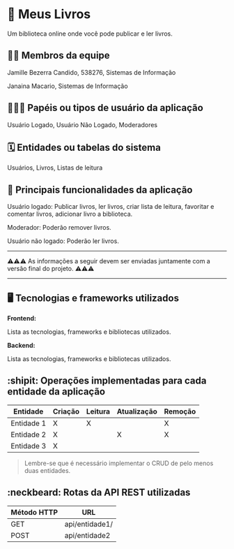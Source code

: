 # :checkered_flag: Meus Livros
Um biblioteca online onde você pode publicar e ler livros.
## :technologist: Membros da equipe
Jamille Bezerra Candido, 538276, Sistemas de Informação

Janaina Macario, Sistemas de Informação


## :people_holding_hands: Papéis ou tipos de usuário da aplicação

Usuário Logado, Usuário Não Logado, Moderadores

## :spiral_calendar: Entidades ou tabelas do sistema

Usuários, Livros, Listas de leitura

## :triangular_flag_on_post:	 Principais funcionalidades da aplicação

Usuário logado:  Publicar livros, ler livros, criar lista de leitura, favoritar e comentar livros, adicionar livro a biblioteca.

Moderador: Poderão remover livros.

Usuário não logado: Poderão ler livros.

----

:warning::warning::warning: As informações a seguir devem ser enviadas juntamente com a versão final do projeto. :warning::warning::warning:


----

## :desktop_computer: Tecnologias e frameworks utilizados

**Frontend:**

Lista as tecnologias, frameworks e bibliotecas utilizados.

**Backend:**

Lista as tecnologias, frameworks e bibliotecas utilizados.


## :shipit: Operações implementadas para cada entidade da aplicação


| Entidade| Criação | Leitura | Atualização | Remoção |
| --- | --- | --- | --- | --- |
| Entidade 1 | X |  X  |  | X |
| Entidade 2 | X |    |  X | X |
| Entidade 3 | X |    |  |  |

> Lembre-se que é necessário implementar o CRUD de pelo menos duas entidades.

## :neckbeard: Rotas da API REST utilizadas

| Método HTTP | URL |
| --- | --- |
| GET | api/entidade1/|
| POST | api/entidade2 |
